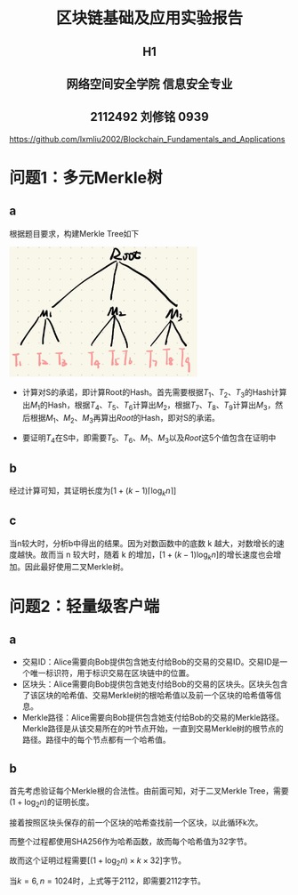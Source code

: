 # 	<center>**区块链基础及应用实验报告**</center>

## <center>**H1**</center>

## <center> **网络空间安全学院 信息安全专业**</center>

## <center> **2112492 刘修铭 0939**</center>

https://github.com/lxmliu2002/Blockchain_Fundamentals_and_Applications

# 问题1：多元Merkle树

## a

根据题目要求，构建Merkle Tree如下

<img src="./pic/%E5%BE%AE%E4%BF%A1%E5%9B%BE%E7%89%87_20231017104731.jpg" style="zoom:33%;" />

* 计算对S的承诺，即计算Root的Hash。首先需要根据$T_1$、$T_2$、$T_3$的Hash计算出$M_1$的Hash，根据$T_4$、$T_5$、$T_6$计算出$M_2$，根据$T_7$、$T_8$、$T_9$计算出$M_3$，然后根据$M_1$、$M_2$、$M_3$再算出$Root$的Hash，即对S的承诺。

* 要证明$T_4$在S中，即需要$T_5$、$T_6$、$M_1$、$M_3$以及$Root$这5个值包含在证明中

## b

经过计算可知，其证明长度为$[1+(k-1)\lceil{ \log_kn}\rceil ]$

## c

当n较大时，分析b中得出的结果。因为对数函数中的底数 k 越大，对数增长的速度越快。故而当 n 较大时，随着 k 的增加，$[1+(k-1)\log_kn]$的增长速度也会增加。因此最好使用二叉Merkle树。



# 问题2：轻量级客户端

## a

* 交易ID：Alice需要向Bob提供包含她支付给Bob的交易的交易ID。交易ID是一个唯一标识符，用于标识交易在区块链中的位置。
* 区块头：Alice需要向Bob提供包含她支付给Bob的交易的区块头。区块头包含了该区块的哈希值、交易Merkle树的根哈希值以及前一个区块的哈希值等信息。
* Merkle路径：Alice需要向Bob提供包含她支付给Bob的交易的Merkle路径。Merkle路径是从该交易所在的叶节点开始，一直到交易Merkle树的根节点的路径。路径中的每个节点都有一个哈希值。

## b

首先考虑验证每个Merkle根的合法性。由前面可知，对于二叉Merkle Tree，需要$(1+\log_2n)$的证明长度。

接着按照区块头保存的前一个区块的哈希查找前一个区块，以此循环k次。

而整个过程都使用SHA256作为哈希函数，故而每个哈希值为32字节。

故而这个证明过程需要$[(1+\log_2n)\times k \times 32]$字节。

当$k=6,n=1024$时，上式等于2112，即需要2112字节。
